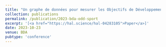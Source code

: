 ```yaml
---
title: "Un graphe de données pour mesurer les Objectifs de Développement Durable et comprendre l'héritage des événements sportifs sur les villes"
collection: publications
permalink: /publication/2023-bda-odd-sport
excerpt: '[<a href="https://hal.science/hal-04283105">Paper</a>]'
date: 2023-10-23
venue: BDA
pubtype: 'conference'
---
```

